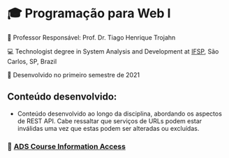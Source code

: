 # :mortar_board: Programação para Web I

:triangular_flag_on_post: Professor Responsável: Prof. Dr. Tiago Henrique Trojahn

:computer: Technologist degree in System Analysis and Development at [IFSP](https://www.ifsp.edu.br/), São Carlos, SP, Brazil

:calendar: Desenvolvido no primeiro semestre de 2021

## Conteúdo desenvolvido:

- Conteúdo desenvolvido ao longo da disciplina, abordando os aspectos de REST API. Cabe ressaltar que serviços de URLs podem estar inválidas uma vez que estas podem ser alteradas ou excluídas.


### :link: [ADS Course Information Access](https://scl.ifsp.edu.br/index.php/cursos.html?id=116:ads&catid=61)